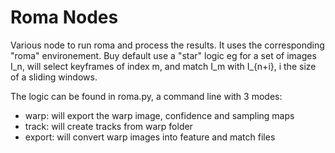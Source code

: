 # Roma Nodes

Various node to run roma and process the results. It uses the corresponding "roma" environement. 
Buy default use a "star" logic eg for a set of images I_n, will select keyframes of index m, and match I_m with I_{n+i}, i the size of a sliding windows.

The logic can be found in roma.py, a command line with 3 modes:
* warp: will export the warp image, confidence and sampling maps
* track: will create tracks from warp folder
* export: will convert warp images into feature and match files
